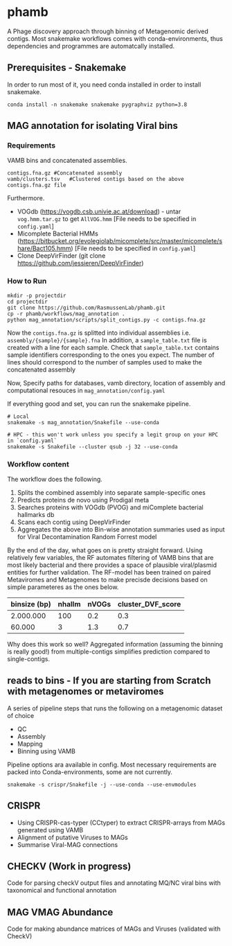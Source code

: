 # phamb
A Phage discovery approach through binning of Metagenomic derived contigs. Most snakemake workflows comes with conda-environments, thus dependencies and programmes are automatcally installed. 

## Prerequisites - Snakemake 

In order to run most of it, you need conda installed in order to install snakemake.

```
conda install -n snakemake snakemake pygraphviz python=3.8

```


## MAG annotation for isolating Viral bins  

### Requirements
VAMB bins and concatenated assemblies. 

```
contigs.fna.gz #Concatenated assembly 
vamb/clusters.tsv   #Clustered contigs based on the above contigs.fna.gz file 
```

Furthermore. 
* VOGdb (https://vogdb.csb.univie.ac.at/download) - untar `vog.hmm.tar.gz` to get `AllVOG.hmm`    [File needs to be specified in `config.yaml`]
* Micomplete Bacterial HMMs (https://bitbucket.org/evolegiolab/micomplete/src/master/micomplete/share/Bact105.hmm)   [File needs to be specified in `config.yaml`]
* Clone DeepVirFinder (git clone https://github.com/jessieren/DeepVirFinder) 


### How to Run 

```
mkdir -p projectdir 
cd projectdir 
git clone https://github.com/RasmussenLab/phamb.git
cp -r phamb/workflows/mag_annotation .
python mag_annotation/scripts/split_contigs.py -c contigs.fna.gz 

```

Now the `contigs.fna.gz` is splitted into individual assemblies i.e. `assembly/{sample}/{sample}.fna`
In addition, a `sample_table.txt` file is created with a line for each sample.
Check that `sample_table.txt` contains sample identifiers corresponding to the ones you expect. 
The number of lines should correspond to the number of samples used to make the concatenated assembly

Now, Specify paths for databases, vamb directory, location of assembly  and computational resouces in `mag_annotation/config.yaml`  


If everything good and set, you can run the snakemake pipeline.
```
# Local 
snakemake -s mag_annotation/Snakefile --use-conda 
```

```
# HPC - this won't work unless you specify a legit group on your HPC in `config.yaml`
snakemake -s Snakefile --cluster qsub -j 32 --use-conda 

```


### Workflow content
The workflow does the following. 
1. Splits the combined assembly into separate sample-specific ones 
2. Predicts proteins de novo using Prodigal meta
3. Searches proteins with VOGdb (PVOG) and miComplete bacterial hallmarks db 
4. Scans each contig using DeepVirFinder  
5. Aggregates the above into Bin-wise annotation summaries used as input for Viral Decontamination Random Forrest model

By the end of the day, what goes on is pretty straight forward. Using relatively few variables, the RF automates filtering of VAMB bins that are most likely bacterial and there provides a space of plausible viral/plasmid entities for further validation. The RF-model has been trained on paired Metaviromes and Metagenomes to make precisde decisions based on simple parameteres as the ones below. 

| binsize (bp) | nhallm | nVOGs | cluster_DVF_score |
|--------------|--------|-------|-------------------|
| 2.000.000    | 100    | 0.2   | 0.3               |
| 60.000       | 3      | 1.3   | 0.7               |

Why does this work so well? Aggregated information (assuming the binning is really good!) from multiple-contigs simplifies prediction compared to single-contigs.


## reads to bins - If you are starting from Scratch with metagenomes or metaviromes 
A series of pipeline steps that runs the following on a metagenomic dataset of choice
- QC
- Assembly
- Mapping
- Binning using VAMB 

Pipeline options ara available in config.
Most necessary requirements are packed into Conda-environments, some are not currently.

```
snakemake -s crispr/Snakefile -j --use-conda --use-envmodules
```

## CRISPR
- Using CRISPR-cas-typer (CCtyper) to extract CRISPR-arrays from MAGs generated using VAMB
- Alignment of putative Viruses to MAGs
- Summarise Viral-MAG connections

## CHECKV (Work in progress)
Code for parsing checkV output files and annotating MQ/NC viral bins with taxonomical and functional annotation

## MAG VMAG Abundance 
Code for making abundance matrices of MAGs and Viruses (validated with CheckV)


